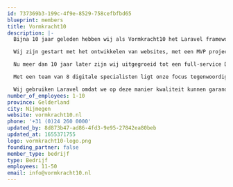 ```yaml
---
id: 737369b3-199c-4f9e-8529-758cefbfbd65
blueprint: members
title: Vormkracht10
description: |-
  Bijna 10 jaar geleden hebben wij als Vormkracht10 het Laravel framework ontdekt. Destijds nog in zeer prille vorm met een beta release (v0.1) van de toen nog onbekende Taylor Otwell. Maar ook toen al zagen wij de enorme potentie in het framework, door de heldere structuur en leesbaarheid van de code en documentatie.

  Wij zijn gestart met het ontwikkelen van websites, met een MVP project voor een CMS hebben wij onze eerste projecten gerealiseerd in dit enorm flexibele open-source framework.

  Nu meer dan 10 jaar later zijn wij uitgegroeid tot een full-service Digital Agency dat slimme websites en complexe webapplicaties ontwikkelt en realiseert, alles volledig in Laravel. In de omgeving van Nijmegen en omstreken zijn wij hét bureau voor het ontwikkelen van Laravel web apps.

  Met een team van 8 digitale specialisten ligt onze focus tegenwoordig op het realiseren van toegankelijke websites volgens de WCAG normen en het ontwikkelen van Progressive Web Apps (PWA) als een SaaS of PaaS. Dit doen wij voor klanten zoals de Nijmeegse Vierdaagse, Gemeente Nijmegen, Radboudumc en landelijke partijen als RRS en TOPIC.

  Wij gebruiken Laravel omdat we op deze manier kwaliteit kunnen garanderen aan onze klanten, zowel op de korte termijn met het ontwikkelen van een snelle Minimum Viable Product (MVP) maar ook voor de langere termijn. Waarin de continuerende vraagstukken van onze klanten over de jaren heen doorontwikkeld moeten worden en het leveren van onderhoud en services steeds belangrijker is geworden.
number_of_employees: 1-10
province: Gelderland
city: Nijmegen
website: vormkracht10.nl
phone: '+31 (0)24 260 0000'
updated_by: 8d873b47-ad86-4fd3-9e95-27842ea80beb
updated_at: 1655371755
logo: vormkracht10-logo.png
founding_partner: false
member_type: bedrijf
type: Bedrijf
employees: 11-50
email: info@vormkracht10.nl
---
```

